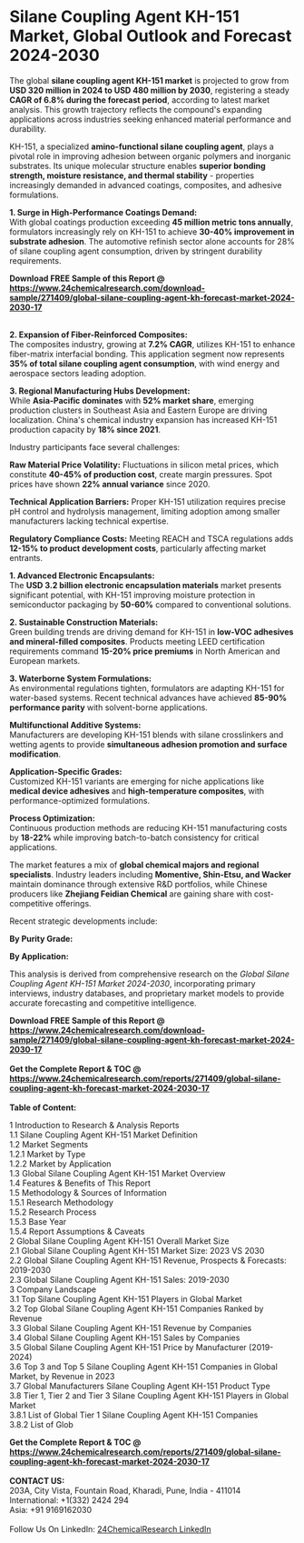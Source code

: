 <h1>Silane Coupling Agent KH-151 Market, Global Outlook and Forecast 2024-2030</h1><p>The global <strong>silane coupling agent KH-151 market</strong> is projected to grow from <strong>USD 320 million in 2024 to USD 480 million by 2030</strong>, registering a steady <strong>CAGR of 6.8% during the forecast period</strong>, according to latest market analysis. This growth trajectory reflects the compound's expanding applications across industries seeking enhanced material performance and durability.</p><p>KH-151, a specialized <strong>amino-functional silane coupling agent</strong>, plays a pivotal role in improving adhesion between organic polymers and inorganic substrates. Its unique molecular structure enables <strong>superior bonding strength, moisture resistance, and thermal stability</strong> - properties increasingly demanded in advanced coatings, composites, and adhesive formulations.</p><p><strong>1. Surge in High-Performance Coatings Demand:</strong><br>
With global coatings production exceeding <strong>45 million metric tons annually</strong>, formulators increasingly rely on KH-151 to achieve <strong>30-40% improvement in substrate adhesion</strong>. The automotive refinish sector alone accounts for 28% of silane coupling agent consumption, driven by stringent durability requirements.</p><div><b>Download FREE Sample of this Report @ 
            <a href="https://www.24chemicalresearch.com/download-sample/271409/global-silane-coupling-agent-kh-forecast-market-2024-2030-17">
            https://www.24chemicalresearch.com/download-sample/271409/global-silane-coupling-agent-kh-forecast-market-2024-2030-17</a></b></div><br><p><strong>2. Expansion of Fiber-Reinforced Composites:</strong><br>
The composites industry, growing at <strong>7.2% CAGR</strong>, utilizes KH-151 to enhance fiber-matrix interfacial bonding. This application segment now represents <strong>35% of total silane coupling agent consumption</strong>, with wind energy and aerospace sectors leading adoption.</p><p><strong>3. Regional Manufacturing Hubs Development:</strong><br>
While <strong>Asia-Pacific dominates</strong> with <strong>52% market share</strong>, emerging production clusters in Southeast Asia and Eastern Europe are driving localization. China's chemical industry expansion has increased KH-151 production capacity by <strong>18% since 2021</strong>.</p><p>Industry participants face several challenges:</p><p><strong>Raw Material Price Volatility:</strong> Fluctuations in silicon metal prices, which constitute <strong>40-45% of production cost</strong>, create margin pressures. Spot prices have shown <strong>22% annual variance</strong> since 2020.</p><p><strong>Technical Application Barriers:</strong> Proper KH-151 utilization requires precise pH control and hydrolysis management, limiting adoption among smaller manufacturers lacking technical expertise.</p><p><strong>Regulatory Compliance Costs:</strong> Meeting REACH and TSCA regulations adds <strong>12-15% to product development costs</strong>, particularly affecting market entrants.</p><p><strong>1. Advanced Electronic Encapsulants:</strong><br>
The <strong>USD 3.2 billion electronic encapsulation materials</strong> market presents significant potential, with KH-151 improving moisture protection in semiconductor packaging by <strong>50-60%</strong> compared to conventional solutions.</p><p><strong>2. Sustainable Construction Materials:</strong><br>
Green building trends are driving demand for KH-151 in <strong>low-VOC adhesives and mineral-filled composites</strong>. Products meeting LEED certification requirements command <strong>15-20% price premiums</strong> in North American and European markets.</p><p><strong>3. Waterborne System Formulations:</strong><br>
As environmental regulations tighten, formulators are adapting KH-151 for water-based systems. Recent technical advances have achieved <strong>85-90% performance parity</strong> with solvent-borne applications.</p><p><strong>Multifunctional Additive Systems:</strong><br>
    Manufacturers are developing KH-151 blends with silane crosslinkers and wetting agents to provide <strong>simultaneous adhesion promotion and surface modification</strong>.</p><p><strong>Application-Specific Grades:</strong><br>
    Customized KH-151 variants are emerging for niche applications like <strong>medical device adhesives</strong> and <strong>high-temperature composites</strong>, with performance-optimized formulations.</p><p><strong>Process Optimization:</strong><br>
    Continuous production methods are reducing KH-151 manufacturing costs by <strong>18-22%</strong> while improving batch-to-batch consistency for critical applications.</p><p>The market features a mix of <strong>global chemical majors and regional specialists</strong>. Industry leaders including <strong>Momentive, Shin-Etsu, and Wacker</strong> maintain dominance through extensive R&amp;D portfolios, while Chinese producers like <strong>Zhejiang Feidian Chemical</strong> are gaining share with cost-competitive offerings.</p><p>Recent strategic developments include:</p><p><strong>By Purity Grade:</strong></p><p><strong>By Application:</strong></p><p>This analysis is derived from comprehensive research on the <em>Global Silane Coupling Agent KH-151 Market 2024-2030</em>, incorporating primary interviews, industry databases, and proprietary market models to provide accurate forecasting and competitive intelligence.</p><div><b>Download FREE Sample of this Report @ 
            <a href="https://www.24chemicalresearch.com/download-sample/271409/global-silane-coupling-agent-kh-forecast-market-2024-2030-17">
            https://www.24chemicalresearch.com/download-sample/271409/global-silane-coupling-agent-kh-forecast-market-2024-2030-17</a></b></div><br><div><b>Get the Complete Report & TOC @ 
            <a href="https://www.24chemicalresearch.com/reports/271409/global-silane-coupling-agent-kh-forecast-market-2024-2030-17">
            https://www.24chemicalresearch.com/reports/271409/global-silane-coupling-agent-kh-forecast-market-2024-2030-17</a></b></div><br>
            <b>Table of Content:</b><p>1 Introduction to Research & Analysis Reports<br />
    1.1 Silane Coupling Agent KH-151 Market Definition<br />
    1.2 Market Segments<br />
        1.2.1 Market by Type<br />
        1.2.2 Market by Application<br />
    1.3 Global Silane Coupling Agent KH-151 Market Overview<br />
    1.4 Features & Benefits of This Report<br />
    1.5 Methodology & Sources of Information<br />
        1.5.1 Research Methodology<br />
        1.5.2 Research Process<br />
        1.5.3 Base Year<br />
        1.5.4 Report Assumptions & Caveats<br />
2 Global Silane Coupling Agent KH-151 Overall Market Size<br />
    2.1 Global Silane Coupling Agent KH-151 Market Size: 2023 VS 2030<br />
    2.2 Global Silane Coupling Agent KH-151 Revenue, Prospects & Forecasts: 2019-2030<br />
    2.3 Global Silane Coupling Agent KH-151 Sales: 2019-2030<br />
3 Company Landscape<br />
    3.1 Top Silane Coupling Agent KH-151 Players in Global Market<br />
    3.2 Top Global Silane Coupling Agent KH-151 Companies Ranked by Revenue<br />
    3.3 Global Silane Coupling Agent KH-151 Revenue by Companies<br />
    3.4 Global Silane Coupling Agent KH-151 Sales by Companies<br />
    3.5 Global Silane Coupling Agent KH-151 Price by Manufacturer (2019-2024)<br />
    3.6 Top 3 and Top 5 Silane Coupling Agent KH-151 Companies in Global Market, by Revenue in 2023<br />
    3.7 Global Manufacturers Silane Coupling Agent KH-151 Product Type<br />
    3.8 Tier 1, Tier 2 and Tier 3 Silane Coupling Agent KH-151 Players in Global Market<br />
        3.8.1 List of Global Tier 1 Silane Coupling Agent KH-151 Companies<br />
        3.8.2 List of Glob</p><div><b>Get the Complete Report & TOC @ 
            <a href="https://www.24chemicalresearch.com/reports/271409/global-silane-coupling-agent-kh-forecast-market-2024-2030-17">
            https://www.24chemicalresearch.com/reports/271409/global-silane-coupling-agent-kh-forecast-market-2024-2030-17</a></b></div><br><b>CONTACT US:</b><br>
            203A, City Vista, Fountain Road, Kharadi, Pune, India - 411014<br>
            International: +1(332) 2424 294<br>
            Asia: +91 9169162030 <br><br>
            Follow Us On LinkedIn: <a href="https://www.linkedin.com/company/24chemicalresearch/">24ChemicalResearch LinkedIn</a>